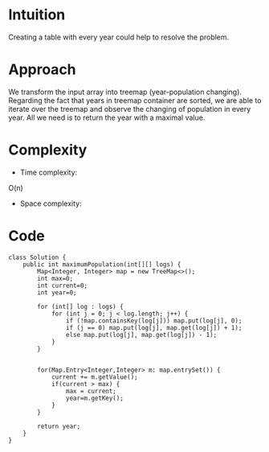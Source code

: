 # Intuition
<!-- Describe your first thoughts on how to solve this problem. -->
Creating a table with every year could help to resolve the problem.
# Approach
<!-- Describe your approach to solving the problem. -->
We transform the input array into treemap (year-population changing). Regarding the fact that years in treemap container are sorted, we are able to iterate over the treemap and observe the changing of population in every year. All we need is to return the year with a maximal value. 
# Complexity
- Time complexity:
<!-- Add your time complexity here, e.g. $$O(n)$$ -->
O(n)
- Space complexity:
<!-- Add your space complexity here, e.g. $$O(n)$$ -->

# Code
```
class Solution {
    public int maximumPopulation(int[][] logs) {
        Map<Integer, Integer> map = new TreeMap<>();
        int max=0;
        int current=0;
        int year=0;

        for (int[] log : logs) {
            for (int j = 0; j < log.length; j++) {
                if (!map.containsKey(log[j])) map.put(log[j], 0);
                if (j == 0) map.put(log[j], map.get(log[j]) + 1);
                else map.put(log[j], map.get(log[j]) - 1);
            }
        }
        

        for(Map.Entry<Integer,Integer> m: map.entrySet()) {
            current += m.getValue();
            if(current > max) {
                max = current;
                year=m.getKey();
            }
        }

        return year;
    }
}
```